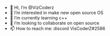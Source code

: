 - 👋 Hi, I’m @VizCoderz
- 👀 I’m interested in make new open source OS
- 🌱 I’m currently learning c++
- 💞️ I’m looking to collaborate on open source
- 📫 How to reach me: discord VisCoderZ#2586

<!---
VizCoderz/VizCoderz is a ✨ special ✨ repository because its `README.md` (this file) appears on your GitHub profile.
You can click the Preview link to take a look at your changes.
--->
